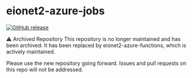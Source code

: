 # eionet2-azure-jobs

[![GitHub release](https://img.shields.io/github/v/release/eea/eionet2-azure-jobs)](https://github.com/eea/eionet2-azure-jobs/releases)

⚠️ Archived Repository
This repository is no longer maintained and has been archived.
It has been replaced by eionet2-azure-functions, which is actively maintained.

Please use the new repository going forward. Issues and pull requests on this repo will not be addressed.
